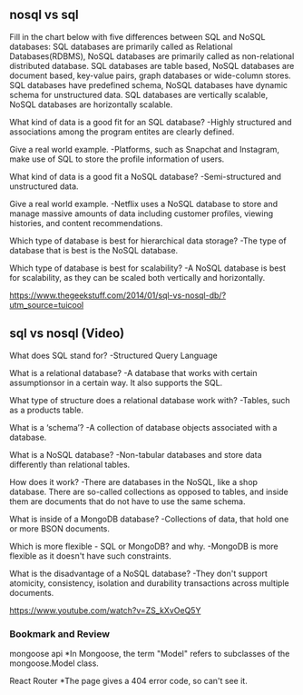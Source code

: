 ## nosql vs sql

Fill in the chart below with five differences between SQL and NoSQL databases:
SQL databases are primarily called as Relational Databases(RDBMS), NoSQL databases are primarily called as non-relational distributed database.
SQL databases are table based, NoSQL databases are document based, key-value pairs, graph databases or wide-column stores.
SQL databases have predefined schema, NoSQL databases have dynamic schema for unstructured data.
SQL databases are vertically scalable, NoSQL databases are horizontally scalable.  
 	 
What kind of data is a good fit for an SQL database? -Highly structured and associations among the program entites are clearly defined.  

Give a real world example. -Platforms, such as Snapchat and Instagram, make use of SQL to store the profile information of users. 

What kind of data is a good fit a NoSQL database? -Semi-structured and unstructured data. 

Give a real world example. -Netflix uses a NoSQL database to store and manage massive amounts of data including customer profiles, viewing histories, and content recommendations.

Which type of database is best for hierarchical data storage? -The type of database that is best is the NoSQL database.

Which type of database is best for scalability? -A NoSQL database is best for scalability, as they can be scaled both vertically and horizontally.

https://www.thegeekstuff.com/2014/01/sql-vs-nosql-db/?utm_source=tuicool

## sql vs nosql (Video)

What does SQL stand for? -Structured Query Language

What is a relational database? -A database that works with certain assumptionsor in a certain way. It also supports the SQL.

What type of structure does a relational database work with? -Tables, such as a products table.

What is a ‘schema’? -A collection of database objects associated with a database. 

What is a NoSQL database? -Non-tabular databases and store data differently than relational tables. 

How does it work? -There are databases in the NoSQL, like a shop database. There are so-called collections as opposed to tables, and inside them are documents that do not have to use the same schema. 

What is inside of a MongoDB database? -Collections of data, that hold one or more BSON documents. 

Which is more flexible - SQL or MongoDB? and why. -MongoDB is more flexible as it doesn't have such constraints. 

What is the disadvantage of a NoSQL database? -They don't support atomicity, consistency, isolation and durability transactions across multiple documents. 

https://www.youtube.com/watch?v=ZS_kXvOeQ5Y

### Bookmark and Review
mongoose api
*In Mongoose, the term "Model" refers to subclasses of the mongoose.Model class.

React Router
*The page gives a 404 error code, so can't see it.
